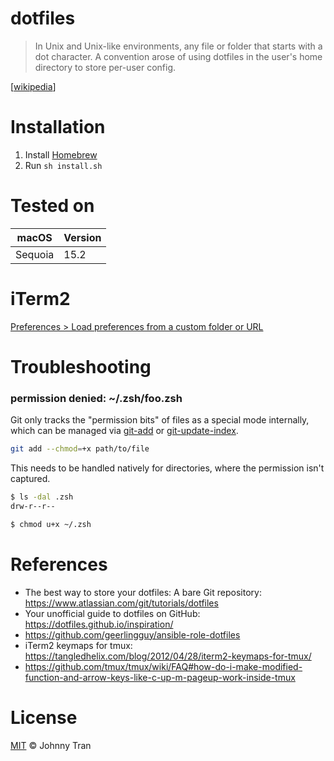 # dotfiles
 > In Unix and Unix-like environments, any file or folder that starts with a dot character.
 > A convention arose of using dotfiles in the user's home directory to store per-user config.

\[[wikipedia](https://en.wikipedia.org/wiki/Hidden_file_and_hidden_directory#Unix_and_Unix-like_environments)\]

# Installation
1. Install [Homebrew](https://brew.sh/)
1. Run `sh install.sh`

# Tested on
| macOS   | Version |
| ------- | ------- |
| Sequoia | 15.2    |

# iTerm2
[Preferences > Load preferences from a custom folder or URL](https://iterm2.com/documentation-preferences-general.html)

# Troubleshooting

### permission denied: \~/.zsh/foo.zsh

Git only tracks the "permission bits" of files as a special mode internally, which can be managed via [git-add](https://git-scm.com/docs/git-add#Documentation/git-add.txt---chmod-x) or [git-update-index](https://git-scm.com/docs/git-update-index#Documentation/git-update-index.txt---chmod-x).

```bash
git add --chmod=+x path/to/file
```

This needs to be handled natively for directories, where the permission isn't captured.
```bash
$ ls -dal .zsh
drw-r--r--

$ chmod u+x ~/.zsh
```

# References
* The best way to store your dotfiles: A bare Git repository: https://www.atlassian.com/git/tutorials/dotfiles
* Your unofficial guide to dotfiles on GitHub: https://dotfiles.github.io/inspiration/
* https://github.com/geerlingguy/ansible-role-dotfiles
* iTerm2 keymaps for tmux: https://tangledhelix.com/blog/2012/04/28/iterm2-keymaps-for-tmux/
* https://github.com/tmux/tmux/wiki/FAQ#how-do-i-make-modified-function-and-arrow-keys-like-c-up-m-pageup-work-inside-tmux

# License
[MIT](https://github.com/johnnytran0/dotfiles/blob/main/LICENSE) © Johnny Tran
